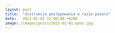 ```yaml
---
layout: post
title:  "Instrukcja postępowania w razie pożaru"
date:   2021-01-01 12:00:00 +0200
image: /images/posts/2021-01-01-ppoz.jpg
---
```

